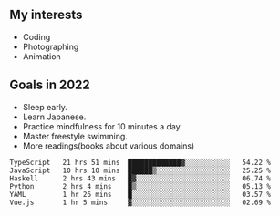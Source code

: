 ## My interests

- Coding
- Photographing
- Animation

## Goals in 2022

- Sleep early.
- Learn Japanese.
- Practice mindfulness for 10 minutes a day.
- Master freestyle swimming.
- More readings(books about various domains)

<!--START_SECTION:waka-->

```text
TypeScript   21 hrs 51 mins  █████████████▓░░░░░░░░░░░   54.22 %
JavaScript   10 hrs 10 mins  ██████▒░░░░░░░░░░░░░░░░░░   25.25 %
Haskell      2 hrs 43 mins   █▓░░░░░░░░░░░░░░░░░░░░░░░   06.74 %
Python       2 hrs 4 mins    █▒░░░░░░░░░░░░░░░░░░░░░░░   05.13 %
YAML         1 hr 26 mins    █░░░░░░░░░░░░░░░░░░░░░░░░   03.57 %
Vue.js       1 hr 5 mins     ▓░░░░░░░░░░░░░░░░░░░░░░░░   02.69 %
```

<!--END_SECTION:waka-->
